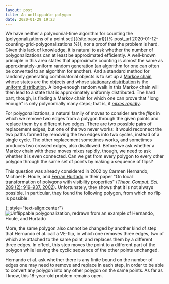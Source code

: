 ```yaml
---
layout: post
title: An unflippable polygon
date: 2020-01-29 19:23
---
```

We have neither a polynomial-time algorithm for counting the [polygonalizations of a point set]({{site.baseurl}}{% post_url 2020-01-12-counting-grid-polygonalizations %}), nor a proof that the problem is hard. Given this lack of knowledge, it is natural to ask whether the number of polygonalizations can at least be approximated efficiently. A well-known principle in this area states that approximate counting is almost the same as approximately-uniform random generation (an algorithm for one can often be converted to an algorithm for another). And a standard method for randomly generating combinatorial objects is to set up a [Markov chain](https://en.wikipedia.org/wiki/Markov_chain) whose states are the objects and whose [stationary distribution](https://en.wikipedia.org/wiki/Stationary_distribution) is the [uniform distribution](https://en.wikipedia.org/wiki/Discrete_uniform_distribution). A long-enough random walk in this Markov chain will then lead to a state that is approximately uniformly distributed. The hard part, though, is finding a Markov chain for which one can prove that "long enough" is only polynomially many steps; that is, it [_mixes rapidly_](https://en.wikipedia.org/wiki/Markov_chain_mixing_time).

For polygonalizations, a natural family of moves to consider are the _flips_ in which we remove two edges from a polygon through the given points and replace them by a different two edges. There are two possible pairs of replacement edges, but one of the two never works: it would reconnect the two paths formed by removing the two edges into two cycles, instead of a single cycle. The other replacement sometimes works, and sometimes produces two crossed edges, also disallowed. Before we ask whether a Markov chain with these moves mixes rapidly, though, we need to ask whether it is even connected. Can we get from every polygon to every other polygon through the same set of points by making a sequence of flips?

This question was already considered in 2002 by Carmen Hernando, Michael E. Houle, and [Ferran Hurtado](https://en.wikipedia.org/wiki/Ferran_Hurtado) in their paper "On local transformation of polygons with visibility properties" ([_Theor. Comput. Sci._ 289 (2): 919–937, 2002](https://doi.org/10.1016/S0304-3975(01)00409-1)). Unfortunately, they shows that it is not always possible. In particular, they found the following polygon, from which no flip is possible:

{: style="text-align:center"}
![Unflippable polygonalization, redrawn from an example of Hernando, Houle, and Hurtado]({{site.baseurl}}/assets/2020/unflippable-polygon.svg)

More, the same polygon also cannot be changed by another kind of step that Hernando et al. call a VE-flip, in which one removes three edges, two of which are attached to the same point, and replaces them by a different three edges. In effect, this step moves the point to a different part of the polygon while leaving the cyclic sequence of the other points unchanged.

Hernando et al. ask whether there is any finite bound on the number of edges one may need to remove and replace in each step, in order to be able to convert any polygon into any other polygon on the same points. As far as I know, this 18-year-old problem remains open.